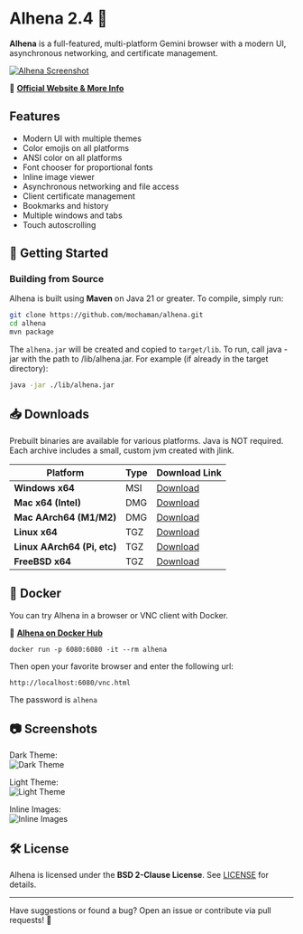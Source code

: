 # Alhena 2.4 🌟

**Alhena** is a full-featured, multi-platform Gemini browser with a modern UI, asynchronous networking, and certificate management.

[![Alhena Screenshot](https://metaloupe.com/alhena/alhena2.png)](https://metaloupe.com/alhena/alhena.html)

🔗 **[Official Website & More Info](https://metaloupe.com/alhena/alhena.html)**

## Features

- Modern UI with multiple themes
- Color emojis on all platforms
- ANSI color on all platforms
- Font chooser for proportional fonts
- Inline image viewer
- Asynchronous networking and file access
- Client certificate management
- Bookmarks and history
- Multiple windows and tabs
- Touch autoscrolling

## 🚀 Getting Started

### **Building from Source**
Alhena is built using **Maven** on Java 21 or greater. To compile, simply run:

```sh
git clone https://github.com/mochaman/alhena.git
cd alhena
mvn package
```

The `alhena.jar` will be created and copied to `target/lib`. To run, call java -jar with the path to /lib/alhena.jar. For example (if already in the target directory): 

```sh
java -jar ./lib/alhena.jar
```

## 📥 Downloads

Prebuilt binaries are available for various platforms. Java is NOT required. Each archive includes a small, custom jvm created with jlink.



| Platform            | Type  | Download Link |
|---------------------|------|--------------|
| **Windows x64**     | MSI  | [Download](https://github.com/mochaman/alhena/releases/download/v2.4/alhena-2.4_windows_x64.zip) |
| **Mac x64 (Intel)** | DMG  | [Download](https://github.com/mochaman/alhena/releases/download/v2.4/alhena-2.4_x64.dmg) |
| **Mac AArch64 (M1/M2)** | DMG  | [Download](https://github.com/mochaman/alhena/releases/download/v2.4/alhena-2.4_aarch64.dmg) |
| **Linux x64**       | TGZ  | [Download](https://github.com/mochaman/alhena/releases/download/v2.4/alhena-2.4_linux_x64.tgz) |
| **Linux AArch64 (Pi, etc)** | TGZ  | [Download](https://github.com/mochaman/alhena/releases/download/v2.4/alhena-2.4_linux_aarch64.tgz) |
| **FreeBSD x64**     | TGZ  | [Download](https://github.com/mochaman/alhena/releases/download/v2.4/alhena-2.4_freebsd_x64.tgz) |


## 🐳 Docker

You can try Alhena in a browser or VNC client with Docker.

🔗 **[Alhena on Docker Hub](https://hub.docker.com/r/bgrier1/alhena)**

```
docker run -p 6080:6080 -it --rm alhena
```
Then open your favorite browser and enter the following url:
```
http://localhost:6080/vnc.html
```
The password is `alhena`

## 📷 Screenshots

Dark Theme:  
![Dark Theme](https://metaloupe.com/alhena/alhena1.png)

Light Theme:  
![Light Theme](https://metaloupe.com/alhena/alhena4.png)

Inline Images:  
![Inline Images](https://metaloupe.com/alhena/alhena3.png)

## 🛠 License
Alhena is licensed under the **BSD 2-Clause License**. See [LICENSE](LICENSE) for details.

---

Have suggestions or found a bug? Open an issue or contribute via pull requests! 🚀


